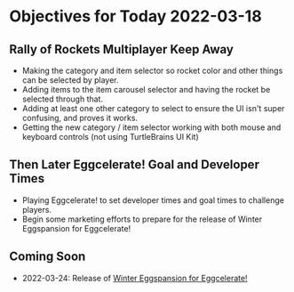 # Objectives for Today 2022-03-18

## Rally of Rockets Multiplayer Keep Away

- Making the category and item selector so rocket color and other things can be selected by player.
- Adding items to the item carousel selector and having the rocket be selected through that.
- Adding at least one other category to select to ensure the UI isn't super confusing, and proves it works.
- Getting the new category / item selector working with both mouse and keyboard controls (not using TurtleBrains UI Kit)

## Then Later Eggcelerate! Goal and Developer Times

- Playing Eggcelerate! to set developer times and goal times to challenge players.
- Begin some marketing efforts to prepare for the release of Winter Eggspansion for Eggcelerate!

## Coming Soon

- 2022-03-24: Release of [Winter Eggspansion for Eggcelerate!](https://store.steampowered.com/app/1902100/Winter_Eggspansion_for_Eggcelerate/)
